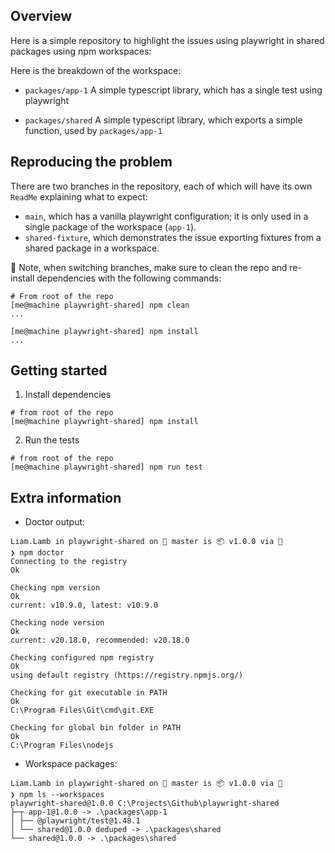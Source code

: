 ## Overview
Here is a simple repository to highlight the issues using playwright in shared packages using npm workspaces:

Here is the breakdown of the workspace:
* `packages/app-1` A simple typescript library, which has a single test using playwright

* `packages/shared` A simple typescript library, which exports a simple function, used by `packages/app-1`

## Reproducing the problem
There are two branches in the repository, each of which will have its own `ReadMe` explaining what to expect:
* `main`, which has a vanilla playwright configuration; it is only used in a single package of the workspace (`app-1`).
* `shared-fixture`, which demonstrates the issue exporting fixtures from a shared package in a workspace.

🚨 Note, when switching branches, make sure to clean the repo and re-install dependencies with the following commands:
```
# From root of the repo
[me@machine playwright-shared] npm clean
...

[me@machine playwright-shared] npm install
...
```

## Getting started
1. Install dependencies
```
# from root of the repo
[me@machine playwright-shared] npm install 
```

2. Run the tests
```
# from root of the repo
[me@machine playwright-shared] npm run test
```

## Extra information
* Doctor output:
```
Liam.Lamb in playwright-shared on  master is 📦 v1.0.0 via  
❯ npm doctor 
Connecting to the registry
Ok

Checking npm version
Ok
current: v10.9.0, latest: v10.9.0

Checking node version
Ok
current: v20.18.0, recommended: v20.18.0

Checking configured npm registry
Ok
using default registry (https://registry.npmjs.org/)

Checking for git executable in PATH
Ok
C:\Program Files\Git\cmd\git.EXE

Checking for global bin folder in PATH
Ok
C:\Program Files\nodejs
```

* Workspace packages:
```
Liam.Lamb in playwright-shared on  master is 📦 v1.0.0 via  
❯ npm ls --workspaces
playwright-shared@1.0.0 C:\Projects\Github\playwright-shared
├─┬ app-1@1.0.0 -> .\packages\app-1
│ ├── @playwright/test@1.48.1
│ └── shared@1.0.0 deduped -> .\packages\shared
└── shared@1.0.0 -> .\packages\shared
```